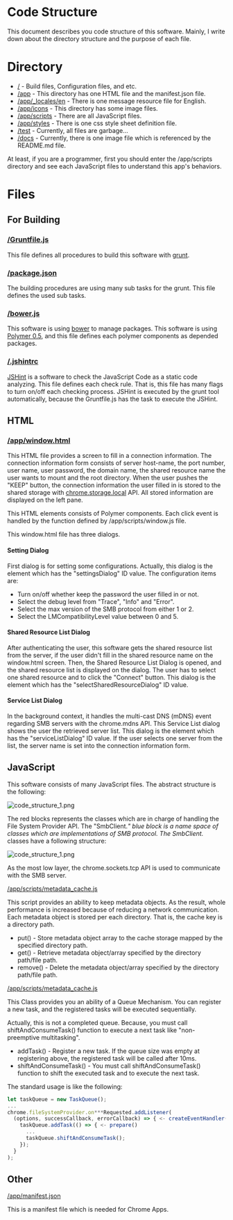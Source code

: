 # Code Structure

This document describes you code structure of this software. Mainly, I write down about the directory structure and the purpose of each file.

# Directory

* [/](https://github.com/yoichiro/chromeos-filesystem-cifs) - Build files, Configuration files, and etc.
* [/app](https://github.com/yoichiro/chromeos-filesystem-cifs/tree/master/app) - This directory has one HTML file and the manifest.json file.
* [/app/_locales/en](https://github.com/yoichiro/chromeos-filesystem-cifs/tree/master/app/_locales/en) - There is one message resource file for English.
* [/app/icons](https://github.com/yoichiro/chromeos-filesystem-cifs/tree/master/app.icons) - This directory has some image files.
* [/app/scripts](https://github.com/yoichiro/chromeos-filesystem-cifs/tree/master/app/scripts) - There are all JavaScript files.
* [/app/styles](https://github.com/yoichiro/chromeos-filesystem-cifs/tree/master/app/styles) - There is one css style sheet definition file.
* [/test](https://github.com/yoichiro/chromeos-filesystem-cifs/tree/master/test) - Currently, all files are garbage...
* [/docs](https://github.com/yoichiro/chromeos-filesystem-cifs/tree/master/docs) - Currently, there is one image file which is referenced by the README.md file.

At least, if you are a programmer, first you should enter the /app/scripts directory and see each JavaScript files to understand this app's behaviors.

# Files

## For Building

### [/Gruntfile.js](https://github.com/yoichiro/chromeos-filesystem-cifs/blob/master/Gruntfile.js)

This file defines all procedures to build this software with [grunt](http://gruntjs.com/).

### [/package.json](https://github.com/yoichiro/chromeos-filesystem-cifs/blob/master/package.json)

The building procedures are using many sub tasks for the grunt. This file defines the used sub tasks.

### [/bower.js](https://github.com/yoichiro/chromeos-filesystem-cifs/blob/master/bower.js)

This software is using [bower](http://bower.io/) to manage packages. This software is using [Polymer 0.5](https://www.polymer-project.org/0.5/), and this file defines each polymer components as depended packages.

### [/.jshintrc](https://github.com/yoichiro/chromeos-filesystem-cifs/blob/master/.jshintrc)

[JSHint](http://jshint.com/) is a software to check the JavaScript Code as a static code analyzing. This file defines each check rule. That is, this file has many flags to turn on/off each checking process. JSHint is executed by the grunt tool automatically, because the Gruntfile.js has the task to execute the JSHint.

## HTML

### [/app/window.html](https://github.com/yoichiro/chromeos-filesystem-cifs/blob/master/app/window.html)

This HTML file provides a screen to fill in a connection information. The connection information form consists of server host-name, the port number, user name, user password, the domain name, the shared resource name the user wants to mount and the root directory. When the user pushes the "KEEP" button, the connection information the user filled in is stored to the shared storage with [chrome.storage.local](https://developer.chrome.com/apps/storage#property-local) API. All stored information are displayed on the left pane.

This HTML elements consists of Polymer components. Each click event is handled by the function defined by /app/scripts/window.js file.

This window.html file has three dialogs.

#### Setting Dialog

First dialog is for setting some configurations. Actually, this dialog is the element which has the "settingsDialog" ID value. The configuration items are:

* Turn on/off whether keep the password the user filled in or not.
* Select the debug level from "Trace", "Info" and "Error".
* Select the max version of the SMB protocol from either 1 or 2.
* Select the LMCompatibilityLevel value between 0 and 5.

#### Shared Resource List Dialog

After authenticating the user, this software gets the shared resource list from the server, if the user didn't fill in the shared resource name on the window.html screen. Then, the Shared Resource List Dialog is opened, and the shared resource list is displayed on the dialog. The user has to select one shared resource and to click the "Connect" button. This dialog is the element which has the "selectSharedResourceDialog" ID value.

#### Service List Dialog

In the background context, it handles the multi-cast DNS (mDNS) event regarding SMB servers with the chrome.mdns API. This Service List dialog shows the user the retrieved server list. This dialog is the element which has the "serviceListDialog" ID value. If the user selects one server from the list, the server name is set into the connection information form.

## JavaScript

This software consists of many JavaScript files. The abstract structure is the following:

![code_structure_1.png](https://raw.githubusercontent.com/yoichiro/chromeos-filesystem-cifs/master/docs/code_structure_1.png)

The red blocks represents the classes which are in charge of handling the File System Provider API. The "SmbClient.*" blue block is a name space of classes which are implementations of SMB protocol. The SmbClient.* classes have a following structure:

![code_structure_1.png](https://raw.githubusercontent.com/yoichiro/chromeos-filesystem-cifs/master/docs/code_structure_2.png)

As the most low layer, the chrome.sockets.tcp API is used to communicate with the SMB server. 

[/app/scripts/metadata_cache.js](https://github.com/yoichiro/chromeos-filesystem-cifs/blob/master/app/scripts/metadata_cache.js)

This script provides an ability to keep metadata objects. As the result, whole performance is increased because of reducing a network communication. Each metadata object is stored per each directory. That is, the cache key is a directory path.

* put() - Store metadata object array to the cache storage mapped by the specified directory path.
* get() - Retrieve metadata object/array specified by the directory path/file path.
* remove() - Delete the metadata object/array specified by the directory path/file path.

[/app/scripts/metadata_cache.js](https://github.com/yoichiro/chromeos-filesystem-cifs/blob/master/app/scripts/task_queue.js)

This Class provides you an ability of a Queue Mechanism. You can register a new task, and the registered tasks will be executed sequentially.

Actually, this is not a completed queue. Because, you must call shiftAndConsumeTask() function to execute a next task like "non-preemptive multitasking".

* addTask() - Register a new task. If the queue size was empty at registering above, the registered task will be called after 10ms.
* shiftAndConsumeTask() - You must call shiftAndConsumeTask() function to shift the executed task and to execute the next task.

The standard usage is like the following:

```js
let taskQueue = new TaskQueue();
...
chrome.fileSystemProvider.on***Requested.addListener(
  (options, successCallback, errorCallback) => { <- createEventHandler()
    taskQueue.addTask(() => { <- prepare()
      ...
      taskQueue.shiftAndConsumeTask();
    });
  }
);
```

## Other

[/app/manifest.json](https://github.com/yoichiro/chromeos-filesystem-cifs/blob/master/app/manifest.json)

This is a manifest file which is needed for Chrome Apps.
